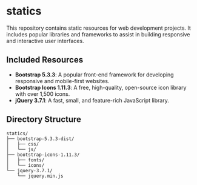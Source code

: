 # statics

This repository contains static resources for web development projects. It includes popular libraries and frameworks to assist in building responsive and interactive user interfaces.

## Included Resources

- **Bootstrap 5.3.3**: A popular front-end framework for developing responsive and mobile-first websites.
- **Bootstrap Icons 1.11.3**: A free, high-quality, open-source icon library with over 1,500 icons.
- **jQuery 3.7.1**: A fast, small, and feature-rich JavaScript library.

## Directory Structure

```plaintext
statics/
├── bootstrap-5.3.3-dist/
│   ├── css/
│   └── js/
├── bootstrap-icons-1.11.3/
│   ├── fonts/
│   └── icons/
└── jquery-3.7.1/
    └── jquery.min.js
